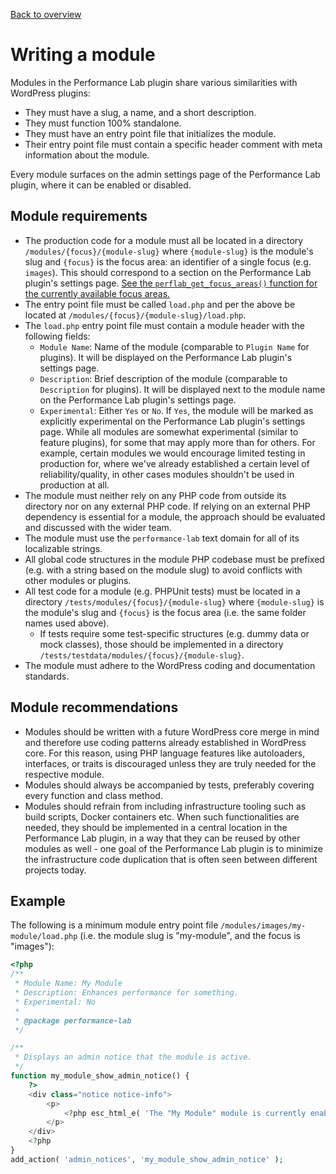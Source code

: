 [Back to overview](./README.md)

# Writing a module

Modules in the Performance Lab plugin share various similarities with WordPress plugins:

* They must have a slug, a name, and a short description.
* They must function 100% standalone.
* They must have an entry point file that initializes the module.
* Their entry point file must contain a specific header comment with meta information about the module.

Every module surfaces on the admin settings page of the Performance Lab plugin, where it can be enabled or disabled.

## Module requirements

* The production code for a module must all be located in a directory `/modules/{focus}/{module-slug}` where `{module-slug}` is the module's slug and `{focus}` is the focus area: an identifier of a single focus (e.g. `images`). This should correspond to a section on the Performance Lab plugin's settings page. [See the `perflab_get_focus_areas()` function for the currently available focus areas.](../admin/load.php#L161)
* The entry point file must be called `load.php` and per the above be located at `/modules/{focus}/{module-slug}/load.php`.
* The `load.php` entry point file must contain a module header with the following fields:
    * `Module Name`: Name of the module (comparable to `Plugin Name` for plugins). It will be displayed on the Performance Lab plugin's settings page.
    * `Description`: Brief description of the module (comparable to `Description` for plugins). It will be displayed next to the module name on the Performance Lab plugin's settings page.
    * `Experimental`: Either `Yes` or `No`. If `Yes`, the module will be marked as explicitly experimental on the Performance Lab plugin's settings page. While all modules are somewhat experimental (similar to feature plugins), for some that may apply more than for others. For example, certain modules we would encourage limited testing in production for, where we've already established a certain level of reliability/quality, in other cases modules shouldn't be used in production at all.
* The module must neither rely on any PHP code from outside its directory nor on any external PHP code. If relying on an external PHP dependency is essential for a module, the approach should be evaluated and discussed with the wider team.
* The module must use the `performance-lab` text domain for all of its localizable strings.
* All global code structures in the module PHP codebase must be prefixed (e.g. with a string based on the module slug) to avoid conflicts with other modules or plugins.
* All test code for a module (e.g. PHPUnit tests) must be located in a directory `/tests/modules/{focus}/{module-slug}` where `{module-slug}` is the module's slug and `{focus}` is the focus area (i.e. the same folder names used above).
    * If tests require some test-specific structures (e.g. dummy data or mock classes), those should be implemented in a directory `/tests/testdata/modules/{focus}/{module-slug}`.
* The module must adhere to the WordPress coding and documentation standards.

## Module recommendations

* Modules should be written with a future WordPress core merge in mind and therefore use coding patterns already established in WordPress core. For this reason, using PHP language features like autoloaders, interfaces, or traits is discouraged unless they are truly needed for the respective module.
* Modules should always be accompanied by tests, preferably covering every function and class method.
* Modules should refrain from including infrastructure tooling such as build scripts, Docker containers etc. When such functionalities are needed, they should be implemented in a central location in the Performance Lab plugin, in a way that they can be reused by other modules as well - one goal of the Performance Lab plugin is to minimize the infrastructure code duplication that is often seen between different projects today.

## Example

The following is a minimum module entry point file `/modules/images/my-module/load.php` (i.e. the module slug is "my-module", and the focus is "images"):

```php
<?php
/**
 * Module Name: My Module
 * Description: Enhances performance for something.
 * Experimental: No
 *
 * @package performance-lab
 */

/**
 * Displays an admin notice that the module is active.
 */
function my_module_show_admin_notice() {
    ?>
    <div class="notice notice-info">
        <p>
            <?php esc_html_e( 'The "My Module" module is currently enabled.', 'performance-lab' ); ?>
        </p>
    </div>
    <?php
}
add_action( 'admin_notices', 'my_module_show_admin_notice' );

```
